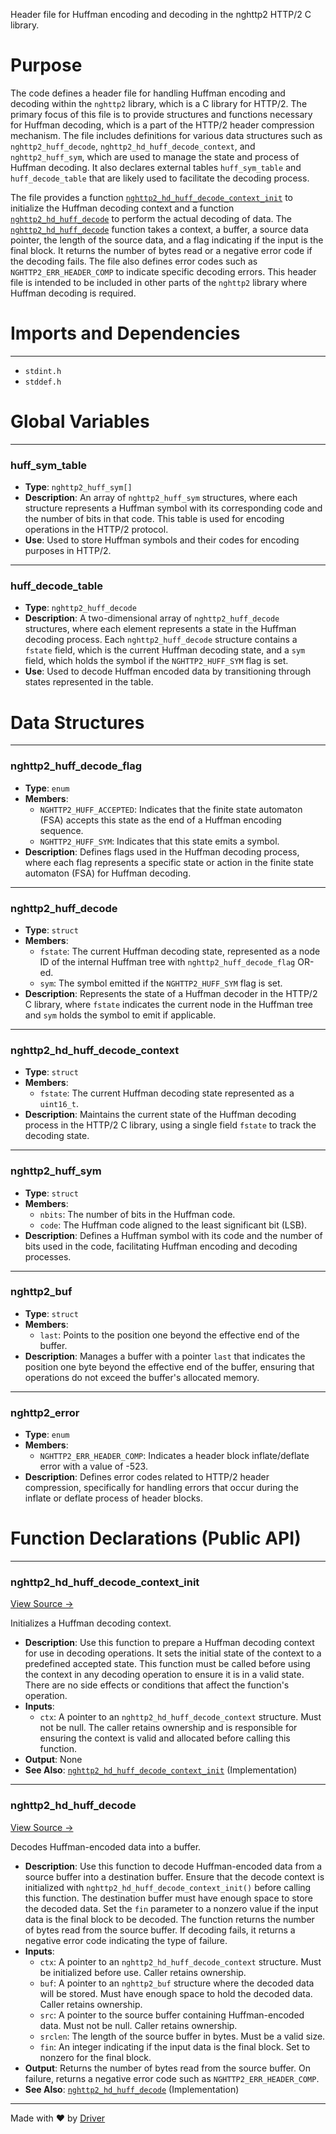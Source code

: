 <!--------------------------------------------------------------------------------->
<!-- IMPORTANT: This file is auto-generated by Driver (https://driver.ai). -------->
<!-- Manual edits may be overwritten on future commits. --------------------------->
<!--------------------------------------------------------------------------------->

Header file for Huffman encoding and decoding in the nghttp2 HTTP/2 C library.

# Purpose
The code defines a header file for handling Huffman encoding and decoding within the `nghttp2` library, which is a C library for HTTP/2. The primary focus of this file is to provide structures and functions necessary for Huffman decoding, which is a part of the HTTP/2 header compression mechanism. The file includes definitions for various data structures such as `nghttp2_huff_decode`, `nghttp2_hd_huff_decode_context`, and `nghttp2_huff_sym`, which are used to manage the state and process of Huffman decoding. It also declares external tables `huff_sym_table` and `huff_decode_table` that are likely used to facilitate the decoding process.

The file provides a function [`nghttp2_hd_huff_decode_context_init`](<#nghttp2_hd_huff_decode_context_init>) to initialize the Huffman decoding context and a function [`nghttp2_hd_huff_decode`](<#nghttp2_hd_huff_decode>) to perform the actual decoding of data. The [`nghttp2_hd_huff_decode`](<#nghttp2_hd_huff_decode>) function takes a context, a buffer, a source data pointer, the length of the source data, and a flag indicating if the input is the final block. It returns the number of bytes read or a negative error code if the decoding fails. The file also defines error codes such as `NGHTTP2_ERR_HEADER_COMP` to indicate specific decoding errors. This header file is intended to be included in other parts of the `nghttp2` library where Huffman decoding is required.
# Imports and Dependencies

---
- `stdint.h`
- `stddef.h`


# Global Variables

---
### huff\_sym\_table
- **Type**: ``nghttp2_huff_sym[]``
- **Description**: An array of `nghttp2_huff_sym` structures, where each structure represents a Huffman symbol with its corresponding code and the number of bits in that code. This table is used for encoding operations in the HTTP/2 protocol.
- **Use**: Used to store Huffman symbols and their codes for encoding purposes in HTTP/2.


---
### huff\_decode\_table
- **Type**: ``nghttp2_huff_decode``
- **Description**: A two-dimensional array of `nghttp2_huff_decode` structures, where each element represents a state in the Huffman decoding process. Each `nghttp2_huff_decode` structure contains a `fstate` field, which is the current Huffman decoding state, and a `sym` field, which holds the symbol if the `NGHTTP2_HUFF_SYM` flag is set.
- **Use**: Used to decode Huffman encoded data by transitioning through states represented in the table.


# Data Structures

---
### nghttp2\_huff\_decode\_flag
- **Type**: ``enum``
- **Members**:
    - ``NGHTTP2_HUFF_ACCEPTED``: Indicates that the finite state automaton (FSA) accepts this state as the end of a Huffman encoding sequence.
    - ``NGHTTP2_HUFF_SYM``: Indicates that this state emits a symbol.
- **Description**: Defines flags used in the Huffman decoding process, where each flag represents a specific state or action in the finite state automaton (FSA) for Huffman decoding.


---
### nghttp2\_huff\_decode
- **Type**: ``struct``
- **Members**:
    - ``fstate``: The current Huffman decoding state, represented as a node ID of the internal Huffman tree with `nghttp2_huff_decode_flag` OR-ed.
    - ``sym``: The symbol emitted if the `NGHTTP2_HUFF_SYM` flag is set.
- **Description**: Represents the state of a Huffman decoder in the HTTP/2 C library, where `fstate` indicates the current node in the Huffman tree and `sym` holds the symbol to emit if applicable.


---
### nghttp2\_hd\_huff\_decode\_context
- **Type**: ``struct``
- **Members**:
    - ``fstate``: The current Huffman decoding state represented as a `uint16_t`.
- **Description**: Maintains the current state of the Huffman decoding process in the HTTP/2 C library, using a single field `fstate` to track the decoding state.


---
### nghttp2\_huff\_sym
- **Type**: ``struct``
- **Members**:
    - ``nbits``: The number of bits in the Huffman code.
    - ``code``: The Huffman code aligned to the least significant bit (LSB).
- **Description**: Defines a Huffman symbol with its code and the number of bits used in the code, facilitating Huffman encoding and decoding processes.


---
### nghttp2\_buf
- **Type**: ``struct``
- **Members**:
    - ``last``: Points to the position one beyond the effective end of the buffer.
- **Description**: Manages a buffer with a pointer `last` that indicates the position one byte beyond the effective end of the buffer, ensuring that operations do not exceed the buffer's allocated memory.


---
### nghttp2\_error
- **Type**: ``enum``
- **Members**:
    - ``NGHTTP2_ERR_HEADER_COMP``: Indicates a header block inflate/deflate error with a value of -523.
- **Description**: Defines error codes related to HTTP/2 header compression, specifically for handling errors that occur during the inflate or deflate process of header blocks.


# Function Declarations (Public API)

---
### nghttp2\_hd\_huff\_decode\_context\_init<!-- {{#callable_declaration:nghttp2_hd_huff_decode_context_init}} -->
[View Source →](<../../../../../src/waltz/h2/nghttp2_hd_huffman.h#L74>)

Initializes a Huffman decoding context.
- **Description**: Use this function to prepare a Huffman decoding context for use in decoding operations. It sets the initial state of the context to a predefined accepted state. This function must be called before using the context in any decoding operation to ensure it is in a valid state. There are no side effects or conditions that affect the function's operation.
- **Inputs**:
    - `ctx`: A pointer to an `nghttp2_hd_huff_decode_context` structure. Must not be null. The caller retains ownership and is responsible for ensuring the context is valid and allocated before calling this function.
- **Output**: None
- **See Also**: [`nghttp2_hd_huff_decode_context_init`](<nghttp2_hd_huffman.c.md#nghttp2_hd_huff_decode_context_init>)  (Implementation)


---
### nghttp2\_hd\_huff\_decode<!-- {{#callable_declaration:nghttp2_hd_huff_decode}} -->
[View Source →](<../../../../../src/waltz/h2/nghttp2_hd_huffman.h#L121>)

Decodes Huffman-encoded data into a buffer.
- **Description**: Use this function to decode Huffman-encoded data from a source buffer into a destination buffer. Ensure that the decode context is initialized with `nghttp2_hd_huff_decode_context_init()` before calling this function. The destination buffer must have enough space to store the decoded data. Set the `fin` parameter to a nonzero value if the input data is the final block to be decoded. The function returns the number of bytes read from the source buffer. If decoding fails, it returns a negative error code indicating the type of failure.
- **Inputs**:
    - `ctx`: A pointer to an `nghttp2_hd_huff_decode_context` structure. Must be initialized before use. Caller retains ownership.
    - `buf`: A pointer to an `nghttp2_buf` structure where the decoded data will be stored. Must have enough space to hold the decoded data. Caller retains ownership.
    - `src`: A pointer to the source buffer containing Huffman-encoded data. Must not be null. Caller retains ownership.
    - `srclen`: The length of the source buffer in bytes. Must be a valid size.
    - `fin`: An integer indicating if the input data is the final block. Set to nonzero for the final block.
- **Output**: Returns the number of bytes read from the source buffer. On failure, returns a negative error code such as `NGHTTP2_ERR_HEADER_COMP`.
- **See Also**: [`nghttp2_hd_huff_decode`](<nghttp2_hd_huffman.c.md#nghttp2_hd_huff_decode>)  (Implementation)



---
Made with ❤️ by [Driver](https://www.driver.ai/)